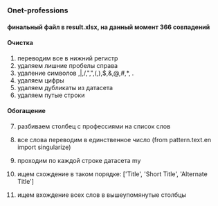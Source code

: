 ### Onet-professions

#### финальный файл в result.xlsx, на данный момент 366 совпадений

#### Очистка

1. переводим все в нижний регистр
2. удаляем лишние пробелы справа
3. удаление символов \,|,/,",",(,),$,&,@,#,*, .
4. удаляем цифры
5. удаляем дубликаты из датасета
6. удаляем путые строки

#### Обогащение

7. разбиваем столбец с профессиями на список слов
8. все слова переводим в единственное число (from pattern.text.en import singularize)


9. проходим по каждой строке датасета my
10. ищем схождение в таком порядке: ['Title', 'Short Title', 'Alternate Title']
11. ищем вхождение всех слов в вышеупомянутые столбцы
